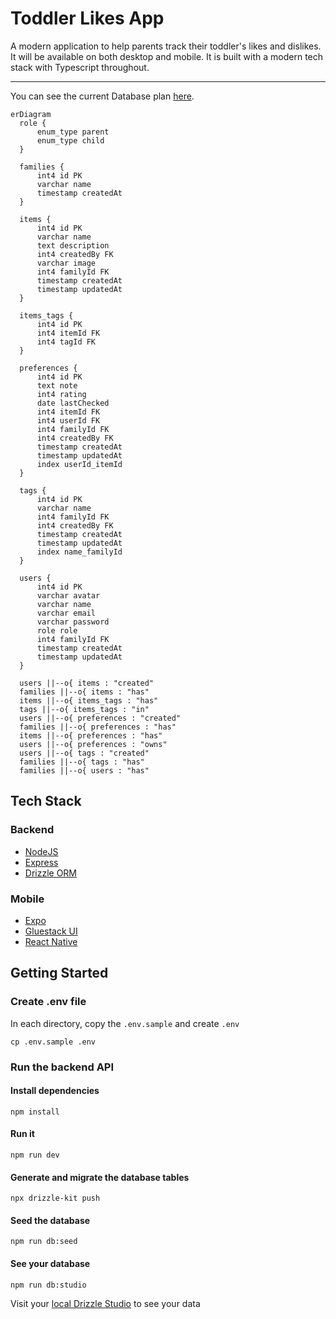 # Toddler Likes App

A modern application to help parents track their toddler's likes and dislikes. It will be available on both desktop and mobile. It is built with a modern tech stack with Typescript throughout.

---

You can see the current Database plan [here](https://dbdiagram.io/d/Toddler-App-6791708637f5d6cbeb9e6e14).

```mermaid
erDiagram
  role {
      enum_type parent
      enum_type child
  }

  families {
      int4 id PK
      varchar name
      timestamp createdAt
  }

  items {
      int4 id PK
      varchar name
      text description
      int4 createdBy FK
      varchar image
      int4 familyId FK
      timestamp createdAt
      timestamp updatedAt
  }

  items_tags {
      int4 id PK
      int4 itemId FK
      int4 tagId FK
  }

  preferences {
      int4 id PK
      text note
      int4 rating
      date lastChecked
      int4 itemId FK
      int4 userId FK
      int4 familyId FK
      int4 createdBy FK
      timestamp createdAt
      timestamp updatedAt
      index userId_itemId
  }

  tags {
      int4 id PK
      varchar name
      int4 familyId FK
      int4 createdBy FK
      timestamp createdAt
      timestamp updatedAt
      index name_familyId
  }

  users {
      int4 id PK
      varchar avatar
      varchar name
      varchar email
      varchar password
      role role
      int4 familyId FK
      timestamp createdAt
      timestamp updatedAt
  }

  users ||--o{ items : "created"
  families ||--o{ items : "has"
  items ||--o{ items_tags : "has"
  tags ||--o{ items_tags : "in"
  users ||--o{ preferences : "created"
  families ||--o{ preferences : "has"
  items ||--o{ preferences : "has"
  users ||--o{ preferences : "owns"
  users ||--o{ tags : "created"
  families ||--o{ tags : "has"
  families ||--o{ users : "has"
```

## Tech Stack

### Backend

- [NodeJS](https://nodejs.org/en)
- [Express](https://expressjs.com/)
- [Drizzle ORM](https://orm.drizzle.team/)

### Mobile

- [Expo](https://expo.dev/)
- [Gluestack UI](https://gluestack.io/)
- [React Native](https://reactnative.dev/)

## Getting Started

### Create .env file

In each directory, copy the `.env.sample` and create `.env`

```
cp .env.sample .env
```

### Run the backend API

#### Install dependencies

```
npm install
```

#### Run it

```
npm run dev
```

#### Generate and migrate the database tables

```
npx drizzle-kit push
```

#### Seed the database

```
npm run db:seed
```

#### See your database

```
npm run db:studio
```

Visit your [local Drizzle Studio](https://local.drizzle.studio/) to see your data
